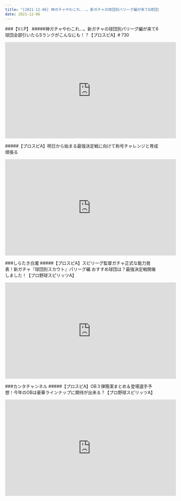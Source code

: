 ```yaml
---
title: "[2021-12-06] 神ガチャやわこれ...。新ガチャの球団別パリーグ編が来て6球団全部引いたらSランクがこんなにも！？【プロスピA】# 730 他"
date: 2021-12-06
---
```

###【V.I.P】
#####神ガチャやわこれ...。新ガチャの球団別パリーグ編が来て6球団全部引いたらSランクがこんなにも！？【プロスピA】# 730
<iframe width="560" height="315" src="https://www.youtube.com/embed/2FP5M5MD4BA" frameborder="0" allow="accelerometer; autoplay; clipboard-write; encrypted-media; gyroscope; picture-in-picture" allowfullscreen></iframe>

#####【プロスピA】明日から始まる最強決定戦に向けて称号チャレンジと育成頑張る
<iframe width="560" height="315" src="https://www.youtube.com/embed/eTUsmNkFPqg" frameborder="0" allow="accelerometer; autoplay; clipboard-write; encrypted-media; gyroscope; picture-in-picture" allowfullscreen></iframe>

###しらたき白瀧
#####【プロスピA】スピリーグ監督ガチャ正式な能力発表！新ガチャ『球団別スカウト』パリーグ編 おすすめ球団は？最強決定戦開催しました！【プロ野球スピリッツA】
<iframe width="560" height="315" src="https://www.youtube.com/embed/rAt-gPpHsNQ" frameborder="0" allow="accelerometer; autoplay; clipboard-write; encrypted-media; gyroscope; picture-in-picture" allowfullscreen></iframe>

###カンタチャンネル
#####【プロスピA】OB３弾簡潔まとめ＆登場選手予想！今年のOBは豪華ラインナップに期待が出来る？【プロ野球スピリッツA】
<iframe width="560" height="315" src="https://www.youtube.com/embed/LaHhU3hefws" frameborder="0" allow="accelerometer; autoplay; clipboard-write; encrypted-media; gyroscope; picture-in-picture" allowfullscreen></iframe>

